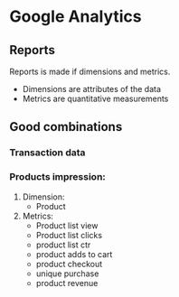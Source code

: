 # Google Analytics

## Reports
Reports is made if dimensions and metrics.
* Dimensions are attributes of the data
* Metrics are quantitative measurements

## Good combinations

### Transaction data



### Products impression:
1. Dimension:
    * Product
1. Metrics:
    * Product list view
    * Product list clicks
    * product list ctr
    * product adds to cart
    * product checkout
    * unique purchase
    * product revenue
